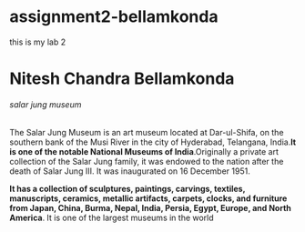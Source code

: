 # assignment2-bellamkonda
this is my lab 2
# Nitesh Chandra Bellamkonda
###### salar jung museum 

The Salar Jung Museum is an art museum located at Dar-ul-Shifa, on the southern bank of the Musi River in the city of Hyderabad, Telangana, India.**It is one of the notable National Museums of India**.Originally a private art collection of the Salar Jung family, it was endowed to the nation after the death of Salar Jung III. It was inaugurated on 16 December 1951.

**It has a collection of sculptures, paintings, carvings, textiles, manuscripts, ceramics, metallic artifacts, carpets, clocks, and furniture from Japan, China, Burma, Nepal, India, Persia, Egypt, Europe, and North America**. It is one of the largest museums in the world
